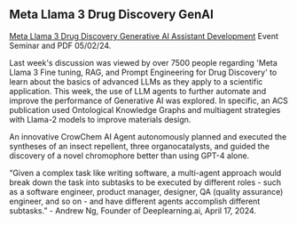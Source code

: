 ## Meta Llama 3 Drug Discovery GenAI

[Meta Llama 3 Drug Discovery Generative AI Assistant Development](https://www.chemicalqdevice.com/meta-llama-3-drug-discovery-genai) Event Seminar and PDF 05/02/24.

Last week's discussion was viewed by over 7500 people regarding 'Meta Llama 3 Fine tuning, RAG, and Prompt Engineering for Drug Discovery' to learn about the basics of advanced LLMs as they apply to a scientific application. This week, the use of LLM agents to further automate and improve the performance of Generative AI was explored. In specific, an ACS publication used Ontological Knowledge Graphs and multiagent strategies with Llama-2 models to improve materials design. 

An innovative CrowChem AI Agent autonomously planned and executed the syntheses of an insect repellent, three organocatalysts, and guided the discovery of a novel chromophore better than using GPT-4 alone.

“Given a complex task like writing software, a multi-agent approach would break down the task into subtasks to be executed by different roles - such as a software engineer, product manager, designer, QA (quality assurance) engineer, and so on - and have different agents accomplish different subtasks.” - Andrew Ng, Founder of Deeplearning.ai, April 17, 2024. 
